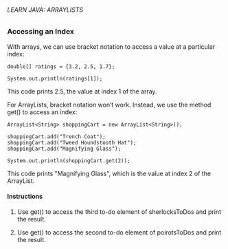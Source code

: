 ###### LEARN JAVA: ARRAYLISTS

### Accessing an Index

With arrays, we can use bracket notation to access a value at a particular index:
```
double[] ratings = {3.2, 2.5, 1.7};

System.out.println(ratings[1]);
```
This code prints 2.5, the value at index 1 of the array.

For ArrayLists, bracket notation won’t work. Instead, we use the method get() to access an index:
```
ArrayList<String> shoppingCart = new ArrayList<String>();
 
shoppingCart.add("Trench Coat");
shoppingCart.add("Tweed Houndstooth Hat");
shoppingCart.add("Magnifying Glass");
 
System.out.println(shoppingCart.get(2));
```
This code prints "Magnifying Glass", which is the value at index 2 of the ArrayList.

#### Instructions

1. Use get() to access the third to-do element of sherlocksToDos and print the result.

2. Use get() to access the second to-do element of poirotsToDos and print the result.